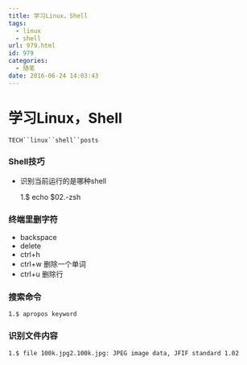 ```yaml
---
title: 学习Linux，Shell
tags:
  - linux
  - shell
url: 979.html
id: 979
categories:
  - 随笔
date: 2016-06-24 14:03:43
---
```


学习Linux，Shell
=============

`TECH``linux``shell``posts`

### Shell技巧

*   识别当前运行的是哪种shell

    1.$ echo $02.-zsh

### 终端里删字符

*   backspace
*   delete
*   ctrl+h
*   ctrl+w 删除一个单词
*   ctrl+u 删除行

### 搜索命令

    1.$ apropos keyword

### 识别文件内容

    1.$ file 100k.jpg2.100k.jpg: JPEG image data, JFIF standard 1.02